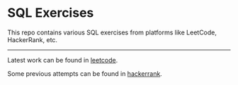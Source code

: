 # SQL Exercises

This repo contains various SQL exercises from platforms like LeetCode, HackerRank, etc.

---

Latest work can be found in [leetcode](./leetcode/).

Some previous attempts can be found in [hackerrank](./hackerrank/).
